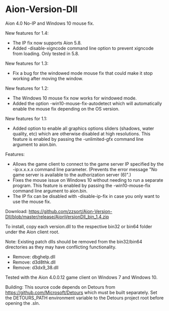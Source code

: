 # Aion-Version-Dll
Aion 4.0 No-IP and Windows 10 mouse fix.

New features for 1.4:
- The IP fix now supports Aion 5.8.
- Added -disable-xigncode command line option to prevent xigncode from loading. Only tested in 5.8.

New features for 1.3:
- Fix a bug for the windowed mode mouse fix that could make it stop working after moving the window.

New features for 1.2:
- The Windows 10 mouse fix now works for windowed mode.
- Added the option -win10-mouse-fix-autodetect which will automatically enable the mouse fix depending on the OS version.

New features for 1.1:
- Added option to enable all graphics options sliders (shadows, water quality, etc) which are otherwise disabled at high resolutions. This feature is enabled by passing the -unlimited-gfx command line argument to aion.bin.

Features:
- Allows the game client to connect to the game server IP specified by the -ip:x.x.x.x command line parameter. (Prevents the error message "No game server is available to the authorization server (6)".)
- Fixes the mouse issue on Windows 10 without needing to run a separate program. This feature is enabled by passing the -win10-mouse-fix command line argument to aion.bin.
- The IP fix can be disabled with -disable-ip-fix in case you only want to use the mouse fix.

Download: https://github.com/zzsort/Aion-Version-Dll/blob/master/release/AionVersionDll_bin_1.4.zip

To install, copy each version.dll to the respective bin32 or bin64 folder under the Aion client root.

Note: Existing patch dlls should be removed from the bin32/bin64 directories as they may have conflicting functionality.
- Remove: dbghelp.dll
- Remove: d3d8thk.dll
- Remove: d3dx9_38.dll

Tested with the Aion 4.0.0.12 game client on Windows 7 and Windows 10. 

Building:
This source code depends on Detours from https://github.com/Microsoft/Detours which must be built separately. Set the DETOURS_PATH environment variable to the Detours project root before opening the .sln.
